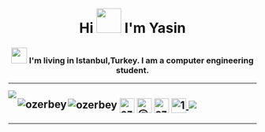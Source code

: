 <h1 align="center">Hi <img src = "https://raw.githubusercontent.com/MartinHeinz/MartinHeinz/master/wave.gif" width = 50px> I'm Yasin</h1>
<h3 align="center"> 
  
  <img src = "https://media2.giphy.com/media/QssGEmpkyEOhBCb7e1/giphy.gif?cid=ecf05e47a0n3gi1bfqntqmob8g9aid1oyj2wr3ds3mg700bl&rid=giphy.gif" width = 32px>
  I'm living in Istanbul,Turkey. I am a computer engineering student.</h3>
  <hr>
<a href="https://github.com/anuraghazra/github-readme-stats">
  
<a href="https://github.com/anuraghazra/github-readme-stats">
<img align="left" src="https://github-readme-stats.vercel.app/api?username=OzerBey&count_private=true&show_icons=true&theme=tokyonight" />
</a>

<h2>
<p><img align="left" src="https://github-readme-stats.vercel.app/api/top-langs?username=ozerbey&show_icons=true&locale=en&layout=compact&theme=tokyonight" alt="ozerbey" /></p></p>
<h2/>

<p align="left"> <img src="https://komarev.com/ghpvc/?username=ozerbey&label=Profile%20views&color=0e75b6&style=flat" alt="ozerbey" />
    <a href="https://twitter.com/ozer_byy" target="blank"><img align="center" src="https://cdn.jsdelivr.net/npm/simple-icons@3.0.1/icons/twitter.svg" alt="ozer_byy" height="30" width="30" /></a>  
  <a href="https://medium.com/@Ozer_byy" target="blank"><img align="center" src="https://cdn.jsdelivr.net/npm/simple-icons@3.0.1/icons/medium.svg" alt="@Ozer_byy" height="30" width="30" /></a>  
  <a href="https://www.linkedin.com/in/ozeryasin" target="blank"><img align="center" src="https://cdn.jsdelivr.net/npm/simple-icons@3.0.1/icons/linkedin.svg" alt="ozeryasin" height="30" width="30" /></a>  
<a href="https://stackoverflow.com/users/15182336/yasin" target="blank"><img align="center" src="https://cdn.jsdelivr.net/npm/simple-icons@3.0.1/icons/stackoverflow.svg" alt="15182336" height="30" width="30" />
  </a>  
<a href="https://ozerbey.github.io/"><img src="https://img.icons8.com/ios-filled/34/000000/domain.png"/></a>
</p>  
</p></p>
<hr>

